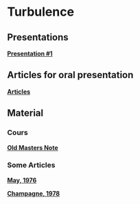 

#  Turbulence

##  Presentations


**[Presentation #1 ][p1]**  

  [p1]: 1_Turb_2020.pdf


##  Articles for oral presentation

**[Articles ][g30]**  

  [g30]: Articles

  
##  Material 

###  Cours

**[Old Masters Note ][c30]**  

  [c30]: Cours



###  Some Articles

**[May, 1976 ][a1]**


  [a1]: May76.pdf


**[Champagne, 1978 ][a2]**


  [a2]: Champagne78.pdf